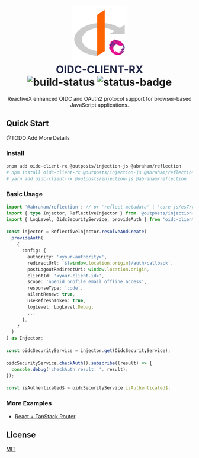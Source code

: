 <h1 align="center">
  <img src="./assets/logo-512.png" height="150" alt="OUTPOSTS">
  <div style="color: #232848; font-weight: 700;">OIDC-CLIENT-RX</div>
  <div align="center">
    <img src="https://img.shields.io/github/actions/workflow/status/lonelyhentxi/oidc-client-rx/build?branch=main" alt="build-status" />
    <img src="https://img.shields.io/badge/status-work--in--progress-blue" alt="status-badge" />
  </div>
</h1>

<p align="center">ReactiveX enhanced OIDC and OAuth2 protocol support for browser-based JavaScript applications.</p>

## Quick Start

@TODO Add More Details

### Install

```sh
pnpm add oidc-client-rx @outposts/injection-js @abraham/reflection
# npm install oidc-client-rx @outposts/injection-js @abraham/reflection
# yarn add oidc-client-rx @outposts/injection-js @abraham/reflection
```

### Basic Usage

```typescript
import '@abraham/reflection'; // or 'reflect-metadata' | 'core-js/es7/reflect'
import { type Injector, ReflectiveInjector } from '@outposts/injection-js';
import { LogLevel, OidcSecurityService, provideAuth } from 'oidc-client-rx';

const injector = ReflectiveInjector.resolveAndCreate(
  provideAuth(
    {
      config: {
        authority: '<your-authority>',
        redirectUrl: `${window.location.origin}/auth/callback`,
        postLogoutRedirectUri: window.location.origin,
        clientId: '<your-client-id>',
        scope: 'openid profile email offline_access',
        responseType: 'code',
        silentRenew: true,
        useRefreshToken: true,
        logLevel: LogLevel.Debug,
        ...
      },
    }
  )
) as Injector;

const oidcSecurityService = injector.get(OidcSecurityService);

oidcSecurityService.checkAuth().subscribe((result) => {
  console.debug('checkAuth result: ', result);
});

const isAuthenticated$ = oidcSecurityService.isAuthenticated$;
```

### More Examples

- [React + TanStack Router](https://github.com/lonelyhentxi/oidc-client-rx/tree/main/examples/react-tanstack-router)

## License

[MIT](https://choosealicense.com/licenses/mit/)

